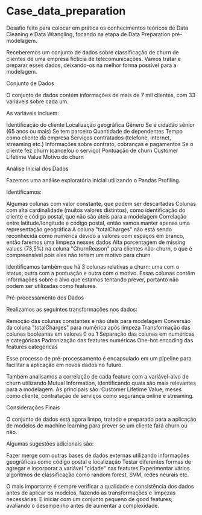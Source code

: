 # Case_data_preparation
Desafio feito para colocar em prática os conhecimentos teóricos de Data Cleaning e Data Wrangling, focando na etapa de Data Preparation pré-modelagem.


Receberemos um conjunto de dados sobre classificação de churn de clientes de uma empresa fictícia de telecomunicações. Vamos tratar e preparar esses dados, deixando-os na melhor forma possível para a modelagem.

Conjunto de Dados

O conjunto de dados contém informações de mais de 7 mil clientes, com 33 variáveis sobre cada um.

As variáveis incluem:


Identificação do cliente
Localização geográfica
Gênero
Se é cidadão sênior (65 anos ou mais)
Se tem parceiro
Quantidade de dependentes
Tempo como cliente da empresa
Serviços contratados (telefone, internet, streaming etc.)
Informações sobre contrato, cobranças e pagamentos
Se o cliente fez churn (cancelou o serviço)
Pontuação de churn
Customer Lifetime Value
Motivo do churn

Análise Inicial dos Dados

Fazemos uma análise exploratória inicial utilizando o Pandas Profiling.

Identificamos:


Algumas colunas com valor constante, que podem ser descartadas
Colunas com alta cardinalidade (muitos valores distintos), como identificação do cliente e código postal, que não são úteis para a modelagem
Correlação entre latitude/longitude e código postal, então vamos manter apenas uma representação geográfica
A coluna "totalCharges" não está sendo reconhecida como numérica devido a valores com espaços em branco, então faremos uma limpeza nesses dados
Alta porcentagem de missing values (73,5%) na coluna "ChurnReason" para clientes não-churn, o que é compreensível pois eles não teriam um motivo para churn

Identificamos também que há 3 colunas relativas a churn: uma com o status, outra com a pontuação e outra com o motivo. Essas colunas contêm informações sobre o alvo que estamos tentando prever, portanto não podem ser utilizadas como features.

Pré-processamento dos Dados

Realizamos as seguintes transformações nos dados:


Remoção das colunas constantes e não úteis para modelagem
Conversão da coluna "totalCharges" para numérica após limpeza
Transformação das colunas booleanas em valores 0 ou 1
Separação das colunas em numéricas e categóricas
Padronização das features numéricas
One-hot encoding das features categóricas

Esse processo de pré-processamento é encapsulado em um pipeline para facilitar a aplicação em novos dados no futuro.

Também analisamos a correlação de cada feature com a variável-alvo de churn utilizando Mutual Information, identificando quais são mais relevantes para a modelagem. As principais são: Customer Lifetime Value, meses como cliente, contratação de serviços como segurança online e streaming.

Considerações Finais

O conjunto de dados está agora limpo, tratado e preparado para a aplicação de modelos de machine learning para prever se um cliente fará churn ou não.

Algumas sugestões adicionais são:


Fazer merge com outras bases de dados externas utilizando informações geográficas como código postal e localização
Testar diferentes formas de agregar e incorporar a variável "cidade" nas features
Experimentar vários algoritmos de classificação como random forest, SVM, redes neurais etc.

O mais importante é sempre verificar a qualidade e consistência dos dados antes de aplicar os modelos, fazendo as transformações e limpezas necessárias. E iniciar com um conjunto pequeno de good features, avaliando o desempenho antes de aumentar a complexidade.
